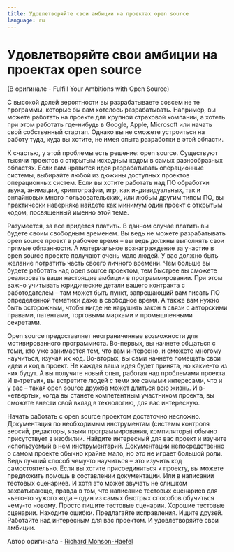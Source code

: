 ```yaml
---
title: Удовлетворяйте свои амбиции на проектах open source
language: ru
---
```


# Удовлетворяйте свои амбиции на проектах open source
(В оригинале - Fulfill Your Ambitions with Open Source)

C высокой долей вероятности вы разрабатываете совсем не те программы, которые бы вам хотелось разрабатывать. Например, вы можете работать на проекте для крупной страховой компании, а хотеть при этом работать где-нибудь в Google, Apple, Microsoft или начать свой собственный стартап. Однако вы не сможете устроиться на работу туда, куда вы хотите, не имея опыта разработки в этой области.

К счастью, у этой проблемы есть решение: open source. Существуют тысячи проектов с открытым исходным кодом в самых разнообразных областях. Если вам нравится идея разрабатывать операционные системы, выбирайте любой из дюжины доступных проектов операционных систем. Если вы хотите работать над ПО обработки звука, анимации, криптографии, игр, как индивидуальных, так и онлайновых много пользовательских, или любым другим типом ПО, вы практически наверняка найдете как минимум один проект с открытым кодом, посвященный именно этой теме.

Разумеется, за все придется платить. В данном случае платить вы будете своим свободным временем. Вы ведь не можете разрабатывать open source проект в рабочее время – вы ведь должны выполнять свои прямые обязанности. А материальное вознаграждение за участие в open source проекте получают очень мало людей. У вас должно быть желание потратить часть своего личного времени. Чем больше вы будете работать над open source проектом, тем быстрее вы сможете реализовать ваши настоящие амбиции в программировании. При этом важно учитывать юридические детали вашего контракта с работодателем – там может быть пункт, запрещающий вам писать ПО определенной тематики даже в свободное время. А также вам нужно быть осторожным, чтобы нигде не нарушить закон в связи с авторскими правами, патентами, торговыми марками и промышленными секретами.

Open source предоставляет неограниченные возможности для мотивированного программиста. Во-первых, вы начнете общаться с теми, кто уже занимается тем, что вам интересно, и сможете многому научиться, изучая их код. Во-вторых, вы сами начнете помещать свои идеи и код в проект. Не каждая ваша идея будет принята, но какие-то из них будут. А вы получите новый опыт, работая над проблемами проекта. И в-третьих, вы встретите людей с теми же самыми интересами, что и у вас – такая open source дружба может длиться всю жизнь. И в-четвертых, когда вы станете компетентным участником проекта, вы сможете внести свой вклад в технологию, для вас интересную.


Начать работать с open source проектом достаточно несложно. Документация по необходимым инструментам (системы контроля версий, редакторы, языки программирования, компиляторы) обычно присутствует в изобилии. Найдите интересный для вас проект и изучите используемый в нем инструментарий. Документации непосредственно о самом проекте обычно крайне мало, но это не играет большой роли. Ведь лучший способ чему-то научиться – это изучить код самостоятельно. Если вы хотите присоединиться к проекту, вы можете предложить помощь в составлении документации. Или в написании тестовых сценариев. И хотя это может звучать не слишком захватывающе, правда в том, что написание тестовых сценариев для чьего-то чужого кода – один из самых быстрых способов обучиться чему-то новому. Просто пишите тестовые сценарии. Хорошие тестовые сценарии. Находите ошибки. Предлагайте исправления. Ищите друзей. Работайте над интересным для вас проектом. И удовлетворяйте свои амбиции.

Автор оригинала - [Richard Monson-Haefel](http://programmer.97things.oreilly.com/wiki/index.php/Richard_Monson-Haefel)